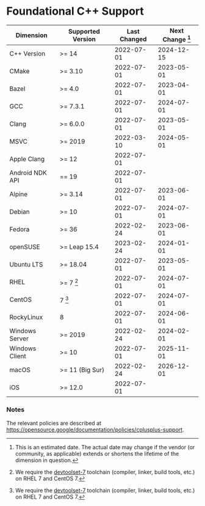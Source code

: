 # Foundational C++ Support

| Dimension       | Supported Version     | Last Changed | Next Change [^next-change] |
|-----------------|-----------------------|--------------|-------------|
| C++ Version     | >= 14                 | 2022-07-01   | 2024-12-15  |
| CMake           | >= 3.10               | 2022-07-01   | 2023-05-01  |
| Bazel           | >= 4.0                | 2022-07-01   | 2023-04-01  |
| GCC             | >= 7.3.1              | 2022-07-01   | 2024-07-01  |
| Clang           | >= 6.0.0              | 2022-07-01   | 2023-05-01  |
| MSVC            | >= 2019               | 2022-03-10   | 2024-05-01  |
| Apple Clang     | >= 12                 | 2022-07-01   | |
| Android NDK API | == 19                 | 2022-07-01   | |
| Alpine          | >= 3.14               | 2022-07-01   | 2023-06-01 |
| Debian          | >= 10                 | 2022-07-01   | 2024-07-01 |
| Fedora          | >= 36                 | 2022-02-24   | 2023-06-01 |
| openSUSE        | >= Leap 15.4          | 2023-02-24   | 2024-01-01 |
| Ubuntu LTS      | >= 18.04              | 2022-07-01   | 2023-05-01 |
| RHEL            | >= 7 [^rhel-7]        | 2022-07-01   | 2024-07-01 |
| CentOS          | 7 [^rhel-7]           | 2022-07-01   | 2024-07-01 |
| RockyLinux      | 8                     | 2022-07-01   | 2024-06-01 |
| Windows Server  | >= 2019               | 2022-02-24   | 2024-02-01 |
| Windows Client  | >= 10                 | 2022-07-01   | 2025-11-01 |
| macOS           | >= 11 (Big Sur)       | 2022-02-24   | 2026-12-01 |
| iOS             | >= 12.0               | 2022-07-01   | |

[^next-change]: This is an estimated date. The actual date may change if the
vendor (or community, as applicable) extends or shortens the lifetime of the
dimension in question.

[^rhel-7]: We require the [devtoolset-7] toolchain (compiler, linker, build
tools, etc.) on RHEL 7 and CentOS 7.

### Notes

The relevant policies are described at https://opensource.google/documentation/policies/cplusplus-support.

[devtoolset-7]: https://www.softwarecollections.org/en/scls/rhscl/devtoolset-7/
